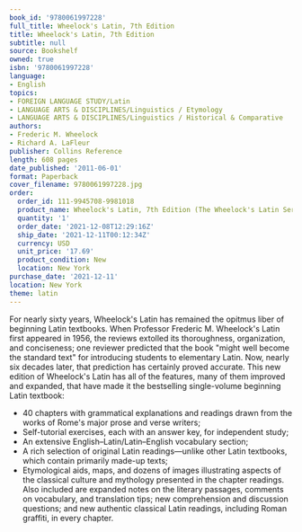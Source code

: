 ```yaml
---
book_id: '9780061997228'
full_title: Wheelock's Latin, 7th Edition
title: Wheelock's Latin, 7th Edition
subtitle: null
source: Bookshelf
owned: true
isbn: '9780061997228'
language:
- English
topics:
- FOREIGN LANGUAGE STUDY/Latin
- LANGUAGE ARTS & DISCIPLINES/Linguistics / Etymology
- LANGUAGE ARTS & DISCIPLINES/Linguistics / Historical & Comparative
authors:
- Frederic M. Wheelock
- Richard A. LaFleur
publisher: Collins Reference
length: 608 pages
date_published: '2011-06-01'
format: Paperback
cover_filename: 9780061997228.jpg
order:
  order_id: 111-9945708-9981018
  product_name: Wheelock's Latin, 7th Edition (The Wheelock's Latin Series)
  quantity: '1'
  order_date: '2021-12-08T12:29:16Z'
  ship_date: '2021-12-11T00:12:34Z'
  currency: USD
  unit_price: '17.69'
  product_condition: New
  location: New York
purchase_date: '2021-12-11'
location: New York
theme: latin
---
```

For nearly sixty years, Wheelock's Latin has remained the opitmus liber of beginning Latin textbooks.
When Professor Frederic M. Wheelock's Latin first appeared in 1956, the reviews extolled its thoroughness, organization, and conciseness; one reviewer predicted that the book "might well become the standard text" for introducing students to elementary Latin. Now, nearly six decades later, that prediction has certainly proved accurate.
This new edition of Wheelock's Latin has all of the features, many of them improved and expanded, that have made it the bestselling single-volume beginning Latin textbook:
* 40 chapters with grammatical explanations and readings drawn from the works of Rome's major prose and verse writers;
* Self-tutorial exercises, each with an answer key, for independent study;
* An extensive English–Latin/Latin–English vocabulary section;
* A rich selection of original Latin readings—unlike other Latin textbooks, which contain primarily made-up texts;
* Etymological aids, maps, and dozens of images illustrating aspects of the classical culture and mythology presented in the chapter readings.
Also included are expanded notes on the literary passages, comments on vocabulary, and translation tips; new comprehension and discussion questions; and new authentic classical Latin readings, including Roman graffiti, in every chapter.
